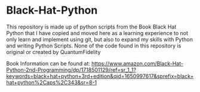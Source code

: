 # Black-Hat-Python
This repository is made up of python scripts from the Book Black Hat Python that I have copied and moved here as a learning experience to not only learn and implement using git, but also to expand my skills with Python and writing Python Scripts. None of the code found in this repository is original or created by QuantumFidelity

Book Information can be found at:
https://www.amazon.com/Black-Hat-Python-2nd-Programming/dp/1718501129/ref=sr_1_1?keywords=black+hat+python+3rd+edition&qid=1650997617&sprefix=black+hat+python%2Caps%2C343&sr=8-1

